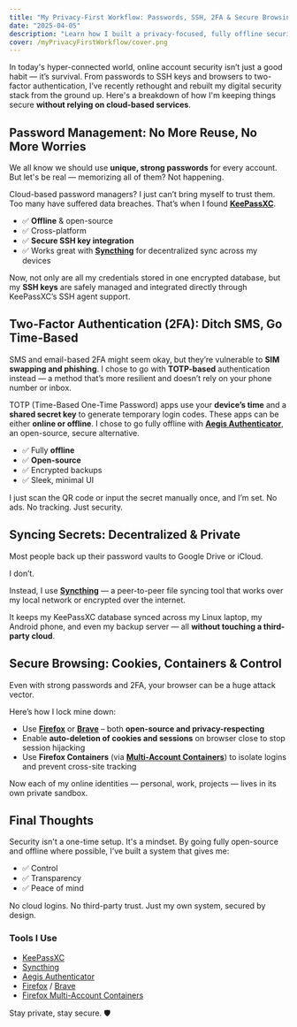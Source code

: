 ```yaml
---
title: "My Privacy-First Workflow: Passwords, SSH, 2FA & Secure Browsing"
date: "2025-04-05"
description: "Learn how I built a privacy-focused, fully offline security workflow using open-source tools like KeePassXC, Syncthing, Aegis Authenticator, and Firefox. This guide covers secure password management, SSH key handling, two-factor authentication, and browser hardening — all without relying on the cloud."
cover: /myPrivacyFirstWorkflow/cover.png
---
```


In today's hyper-connected world, online account security isn’t just a good habit — it’s survival. From passwords to SSH keys and browsers to two-factor authentication, I’ve recently rethought and rebuilt my digital security stack from the ground up. Here's a breakdown of how I'm keeping things secure **without relying on cloud-based services**.

## Password Management: No More Reuse, No More Worries

We all know we should use **unique, strong passwords** for every account. But let's be real — memorizing all of them? Not happening.

Cloud-based password managers? I just can’t bring myself to trust them. Too many have suffered data breaches. That’s when I found [**KeePassXC**](https://keepassxc.org/).

- ✅ **Offline** & open-source  
- ✅ Cross-platform  
- ✅ **Secure SSH key integration**  
- ✅ Works great with [**Syncthing**](https://syncthing.net/) for decentralized sync across my devices  

Now, not only are all my credentials stored in one encrypted database, but my **SSH keys** are safely managed and integrated directly through KeePassXC’s SSH agent support.

## Two-Factor Authentication (2FA): Ditch SMS, Go Time-Based

SMS and email-based 2FA might seem okay, but they’re vulnerable to **SIM swapping and phishing**. I chose to go with **TOTP-based** authentication instead — a method that’s more resilient and doesn’t rely on your phone number or inbox.

TOTP (Time-Based One-Time Password) apps use your **device’s time** and a **shared secret key** to generate temporary login codes. These apps can be either **online or offline**. I chose to go fully offline with [**Aegis Authenticator**](https://getaegis.app/), an open-source, secure alternative.

- ✅ Fully **offline**  
- ✅ **Open-source**  
- ✅ Encrypted backups  
- ✅ Sleek, minimal UI  

I just scan the QR code or input the secret manually once, and I’m set. No ads. No tracking. Just security.

## Syncing Secrets: Decentralized & Private

Most people back up their password vaults to Google Drive or iCloud.

I don’t.

Instead, I use [**Syncthing**](https://syncthing.net/) — a peer-to-peer file syncing tool that works over my local network or encrypted over the internet.

It keeps my KeePassXC database synced across my Linux laptop, my Android phone, and even my backup server — all **without touching a third-party cloud**.

## Secure Browsing: Cookies, Containers & Control

Even with strong passwords and 2FA, your browser can be a huge attack vector.

Here’s how I lock mine down:

- Use [**Firefox**](https://www.mozilla.org/en-US/firefox/) or [**Brave**](https://brave.com/) – both **open-source and privacy-respecting**
- Enable **auto-deletion of cookies and sessions** on browser close to stop session hijacking
- Use **Firefox Containers** (via [**Multi-Account Containers**](https://addons.mozilla.org/en-US/firefox/addon/multi-account-containers/)) to isolate logins and prevent cross-site tracking

Now each of my online identities — personal, work, projects — lives in its own private sandbox.

## Final Thoughts

Security isn't a one-time setup. It's a mindset. By going fully open-source and offline where possible, I’ve built a system that gives me:

- ✅ Control  
- ✅ Transparency  
- ✅ Peace of mind  

No cloud logins. No third-party trust. Just my own system, secured by design.

### Tools I Use

- [KeePassXC](https://keepassxc.org/)
- [Syncthing](https://syncthing.net/)
- [Aegis Authenticator](https://getaegis.app/)
- [Firefox](https://www.mozilla.org/en-US/firefox/) / [Brave](https://brave.com/)
- [Firefox Multi-Account Containers](https://addons.mozilla.org/en-US/firefox/addon/multi-account-containers/)

Stay private, stay secure. 🛡️
